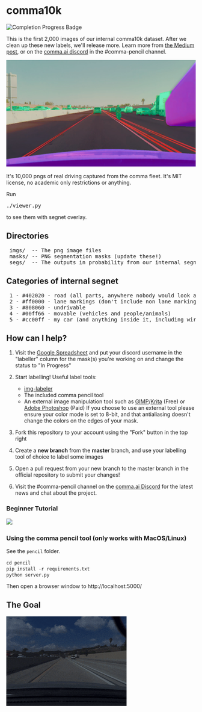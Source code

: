 # comma10k

![Completion Progress Badge](https://img.shields.io/endpoint?url=https%3A%2F%2Fcomma-pencil-completion-badge.cc.workers.dev%2Fbadge.json)

This is the first 2,000 images of our internal comma10k dataset. After we clean up these new labels, we'll release more. Learn more from [the Medium post](https://medium.com/@comma_ai/crowdsourced-segnet-you-can-help-2e683244a039), or on the [comma.ai discord](http://discord.comma.ai) in the #comma-pencil channel.

![Alt](sample2.jpg "First image from the dataset")

It's 10,000 pngs of real driving captured from the comma fleet. It's MIT license, no academic only restrictions or anything.

Run <pre>./viewer.py</pre> to see them with segnet overlay.

## Directories

<pre>
 imgs/  -- The png image files
 masks/ -- PNG segmentation masks (update these!)
 segs/  -- The outputs in probability from our internal segnet (unreleased, too big)
</pre>

## Categories of internal segnet

<pre>
 1 - #402020 - road (all parts, anywhere nobody would look at you funny for driving)
 2 - #ff0000 - lane markings (don't include non lane markings like turn arrows and crosswalks)
 3 - #808060 - undrivable
 4 - #00ff66 - movable (vehicles and people/animals)
 5 - #cc00ff - my car (and anything inside it, including wires, mounts, etc. No reflections)
</pre>

## How can I help?

1. Visit the [Google Spreadsheet](https://docs.google.com/spreadsheets/d/1ZKqku0cAyWY0ELY5L2qsKYYYA2AMGbgAn4p53uoT3v8) and put your discord username in the "labeller" column for the mask(s) you're working on and change the status to "In Progress"
2. Start labelling! Useful label tools:
   * [img-labeler](https://erikbernheim.github.io/img-labeler/)
   * The included comma pencil tool
   * An external image manipulation tool such as [GIMP](https://www.gimp.org/downloads/)/[Krita](https://krita.org/) (Free) or [Adobe Photoshop](https://www.adobe.com/products/photoshop.html) (Paid)
If you choose to use an external tool please ensure your color mode is set to 8-bit, and that antialiasing doesn't change the colors on the edges of your mask.

3. Fork this repository to your account using the "Fork" button in the top right
4. Create a **new branch** from the **master** branch, and use your labelling tool of choice to label some images
5. Open a pull request from your new branch to the master branch in the official repository to submit your changes!
6. Visit the #comma-pencil channel on the [comma.ai Discord](http://discord.comma.ai) for the latest news and chat about the project.

### Beginner Tutorial
<a href="https://invidio.us/embed/RxqG15zOmCk&nojs=1" title="img-labeler Tutorial Video" rel="noopener" align="center"><img src="https://invidio.us/vi/RxqG15zOmCk/maxres.jpg" width="640px"></a>

### Using the comma pencil tool (only works with MacOS/Linux)

See the `pencil` folder. 

```
cd pencil
pip install -r requirements.txt
python server.py
```

Then open a browser window to http://localhost:5000/

## The Goal

![Alt](sample.gif "Animated GIF showing mask")
